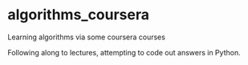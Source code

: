 # algorithms_coursera
Learning algorithms via some coursera courses

Following along to lectures, attempting to code out answers in Python.